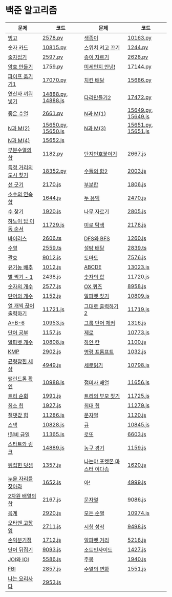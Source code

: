 # 백준 알고리즘

| 문제                                                         | 코드                                                     | 문제                                                         | 코드                                                     |
| ------------------------------------------------------------ | -------------------------------------------------------- | ------------------------------------------------------------ | -------------------------------------------------------- |
| [빙고](https://www.acmicpc.net/problem/2578)                 | [2578.py](./code/2578.py)                                | [색종이](https://www.acmicpc.net/problem/10163)              | [10163.py](./code/10163.py)                              |
| [숫자 카드](https://www.acmicpc.net/problem/10815)           | [10815.py](./code/10815.py)                              | [스위치 켜고 끄기](https://www.acmicpc.net/problem/1244)     | [1244.py](./code/1244.py)                                |
| [줄자접기](https://www.acmicpc.net/problem/2597)             | [2597.py](./code/2597.py)                                | [종이 자르기](https://www.acmicpc.net/problem/2628)          | [2628.py](./code/2628.py)                                |
| [암호 만들기](https://www.acmicpc.net/problem/1759)          | [1759.py](./code/1759.py)                                | [미세먼지 안녕!](https://www.acmicpc.net/problem/17144)      | [17144.py](./code/17144.py)                              |
| [파이프 옮기기1](https://www.acmicpc.net/problem/17070)      | [17070.py](./code/17070.py)                              | [치킨 배달](https://www.acmicpc.net/problem/15686)           | [15686.py](./code/15686.py)                              |
| [연산자 끼워넣기](https://www.acmicpc.net/problem/14888)     | [14888.py](./code/14888.py), [14888.js](./code/14888.js) | [다리만들기2](https://www.acmicpc.net/problem/17472)         | [17472.py](./code/17472.py)                              |
| [좋은 수열](https://www.acmicpc.net/problem/2661)            | [2661.py](./code/2661.py)                                | [N과 M(1)](https://www.acmicpc.net/problem/15649)            | [15649.py](./code/15649.py), [15649.js](./code/15649.js) |
| [N과 M(2)](https://www.acmicpc.net/problem/15650)            | [15650.py](./code/15650.js), [15650.js](./code/15650.js) | [N과 M(3)](https://www.acmicpc.net/problem/15651)            | [15651.py](./code/15651.py), [15651.js](./code/15651.js) |
| [N과 M(4)](https://www.acmicpc.net/problem/15652)            | [15652.js](./code/15652.js)                              |                                                              |                                                          |
| [부분수열의 합](https://www.acmicpc.net/problem/1182)        | [1182.py](./code/1182.py)                                | [단지번호붙이기](https://www.acmicpc.net/problem/2667)       | [2667.js](./code/2667.js)                                |
| [특정 거리의 도시 찾기](https://www.acmicpc.net/problem/18352) | [18352.py](./code/18352.py)                              | [수들의 합2](https://www.acmicpc.net/problem/2003)           | [2003.js](./code/2003.js)                                |
| [선 긋기](https://www.acmicpc.net/problem/2170)              | [2170.js](./code/2170.js)                                | [부분합](https://www.acmicpc.net/problem/1806)               | [1806.js](./code/1806.js)                                |
| [소수의 연속합](https://www.acmicpc.net/problem/1644)        | [1644.js](./code/1644.js)                                | [두 용액](https://www.acmicpc.net/problem/2470)              | [2470.js](./code/2470.js)                                |
| [수 찾기](https://www.acmicpc.net/problem/1920)              | [1920.js](./code/1920.js)                                | [나무 자르기](https://www.acmicpc.net/problem/2805)          | [2805.js](./code/2805.js)                                |
| [하노이 탑 이동 순서](https://www.acmicpc.net/problem/11729) | [11729.js](./code/11729.js)                              | [미로 탐색](https://www.acmicpc.net/problem/2178)            | [2178.js](./code/2178.js)                                |
| [바이러스](https://www.acmicpc.net/problem/2606)             | [2606.ts](./code/2606.ts)                                | [DFS와 BFS](https://www.acmicpc.net/problem/1260)            | [1260.js](./code/1260.js)                                |
| [수열](https://www.acmicpc.net/problem/2559)                 | [2559.ts](./code/2559.ts)                                | [설탕 배달](https://www.acmicpc.net/problem/2839)            | [2839.ts](./code/2839.ts)                                |
| [괄호](https://www.acmicpc.net/problem/9012)                 | [9012.js](./code/9012.js)                                | [토마토](https://www.acmicpc.net/problem/7576)               | [7576.js](./code/7576.js)                                |
| [유기농 배추](https://www.acmicpc.net/problem/1012)          | [1012.js](./code/1012.js)                                | [ABCDE](https://www.acmicpc.net/problem/13023)               | [13023.js](./code/13023.js)                              |
| [별 찍기 - 1](https://www.acmicpc.net/problem/2438)          | [2438.js](./code/2438.js)                                | [숫자의 합](https://www.acmicpc.net/problem/11720)           | [11720.js](./code/11720.js)                              |
| [숫자의 개수](https://www.acmicpc.net/problem/2577)          | [2577.js](./code/2577.js)                                | [OX 퀴즈](https://www.acmicpc.net/problem/8958)              | [8958.js](./code/8958.js)                                |
| [단어의 개수](https://www.acmicpc.net/problem/1152)          | [1152.js](./code/1152.js)                                | [알파벳 찾기](https://www.acmicpc.net/problem/10809)         | [10809.js](./code/10809.js)                              |
| [열 개씩 끊어 출력하기](https://www.acmicpc.net/problem/11721) | [11721.js](./code/11721.js)                              | [그대로 출력하기 2](https://www.acmicpc.net/problem/11719)   | [11719.js](./code/11719.js)                              |
| [A+B-6](https://www.acmicpc.net/problem/10953)               | [10953.js](./code/10953.js)                              | [그룹 단어 체커](https://www.acmicpc.net/problem/1316)       | [1316.js](./code/1316.js)                                |
| [단어 공부](https://www.acmicpc.net/problem/1157)            | [1157.js](./code/1157.js)                                | [제로](https://www.acmicpc.net/problem/10773)                | [10773.js](./code/10773.js)                              |
| [알파벳 개수](https://www.acmicpc.net/problem/10808)         | [10808.js](./code/10808.js)                              | [하얀 칸](https://www.acmicpc.net/problem/1100)              | [1100.js](./code/1100.js)                                |
| [KMP](https://www.acmicpc.net/problem/2902)                  | [2902.js](./code/2902.js)                                | [명령 프롬프트](https://www.acmicpc.net/problem/1032)        | [1032.js](./code/1032.js)                                |
| [균형잡힌 세상](https://www.acmicpc.net/problem/4949)        | [4949.js](./code/4949.js)                                | [세로읽기](https://www.acmicpc.net/problem/10798)            | [10798.js](./code/10798.js)                              |
| [팰린드롬 확인](https://www.acmicpc.net/problem/10988)       | [10988.js](./code/10988.js)                              | [접미사 배열](https://www.acmicpc.net/problem/11656)         | [11656.js](./code/11656.js)                              |
| [트리 순회](https://www.acmicpc.net/problem/1991)            | [1991.js](./code/1991.js)                                | [트리의 부모 찾기](https://www.acmicpc.net/problem/11725)    | [11725.js](./code/11725.js)                              |
| [최소 힙](https://www.acmicpc.net/problem/1927)              | [1927.js](./code/1927.js)                                | [최대 힙](https://www.acmicpc.net/problem/11279)             | [11279.js](./code/11279.js)                              |
| [절댓값 힙](https://www.acmicpc.net/problem/11286)           | [11286.js](./code/11286.js)                              | [문자열](https://www.acmicpc.net/problem/1120)               | [1120.js](./code/1120.js)                                |
| [스택](https://www.acmicpc.net/problem/10828)                | [10828.js](./code/10828.js)                              | [큐](https://www.acmicpc.net/problem/10845)                  | [10845.js](./code/10845.js)                              |
| [!밀비 급일](https://www.acmicpc.net/problem/11365)          | [11365.js](./code/11365.js)                              | [로또](https://www.acmicpc.net/problem/6603)                 | [6603.js](./code/6603.js)                                |
| [스타트와 링크](https://www.acmicpc.net/problem/14889)       | [14889.js](./code/14889.js)                              | [농구 경기](https://www.acmicpc.net/problem/1159)            | [1159.js](./code/1159.js)                                |
| [뒤집힌 덧셈](https://www.acmicpc.net/problem/1357)          | [1357.js](./code/1357.js)                                | [나는야 포켓몬 마스터 이다솜](https://www.acmicpc.net/problem/1620) | [1620.js](./code/1620.js)                                |
| [누울 자리를 찾아라](https://www.acmicpc.net/problem/1652)   | [1652.js](./code/1652.js)                                | [아!](https://www.acmicpc.net/problem/4999)                  | [4999.js](./code/4999.js)                                |
| [2차원 배열의 합](https://www.acmicpc.net/problem/2167)      | [2167.js](./code/2167.js)                                | [문자열](https://www.acmicpc.net/problem/9086)               | [9086.js](./code/9086.js)                                |
| [음계](https://www.acmicpc.net/problem/2920)                 | [2920.js](./code/2920.js)                                | [모든 순열](https://www.acmicpc.net/problem/10974)           | [10974.js](./code/10974.js)                              |
| [오타맨 고창영](https://www.acmicpc.net/problem/2711)        | [2711.js](./code/2711.js)                                | [시험 성적](https://www.acmicpc.net/problem/9498)            | [9498.js](./code/9498.js)                                |
| [손익분기점](https://www.acmicpc.net/problem/1712)           | [1712.js](./code/1712.js)                                | [알파벳 거리](https://www.acmicpc.net/problem/5218)          | [5218.js](./code/5218.js)                                |
| [단어 뒤집기](https://www.acmicpc.net/problem/9093)          | [9093.js](./code/9093.js)                                | [소트인사이드](https://www.acmicpc.net/problem/1427)         | [1427.js](./code/1427.js)                                |
| [JOI와 IOI](https://www.acmicpc.net/problem/5586)            | [5586.js](./code/5586.js)                                | [주몽](https://www.acmicpc.net/problem/1940)                 | [1940.js](./code/1940.js)                                |
| [FBI](https://www.acmicpc.net/problem/2857)                  | [2857.js](./code/2857.js)                                | [수열의 변화](https://www.acmicpc.net/problem/1551)          | [1551.js](./code/1551.js)                                |
| [나는 요리사다](https://www.acmicpc.net/problem/2953)        | [2953.js](./code/2953.js)                                |                                                              |                                                          |

